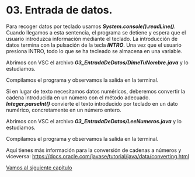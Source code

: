 # 03. Entrada de datos.


Para recoger datos por teclado usamos ***System.console().readLine()***. Cuando llegamos a esta sentencia, el programa se detiene y espera que el usuario introduzca información mediante el teclado. La introducción de datos termina con la pulsación de la tecla ***INTRO***. Una vez que el usuario presiona INTRO, todo lo que se ha tecleado se almacena en una variable.

Abrimos con VSC el archivo ***03_EntradaDeDatos/DimeTuNombre.java*** y lo estudiamos.

Compilamos el programa y observamos la salida en la terminal.

Si en lugar de texto necesitamos datos numéricos, deberemos convertir la cadena introducida en un número con el método adecuado. 
***Integer.parseInt()*** convierte el texto introducido por teclado en un dato numérico, concretamente en un número entero.


Abrimos con VSC el archivo ***03_EntradaDeDatos/LeeNumeros.java*** y lo estudiamos.

Compilamos el programa y observamos la salida en la terminal.


Aquí tienes más información para la conversión de cadenas a números y viceversa: https://docs.oracle.com/javase/tutorial/java/data/converting.html


[Vamos al siguiente capítulo](../04_ControlDeFlujo/_Contenido.md)

